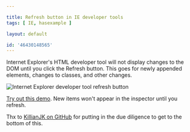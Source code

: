 ```yaml
---

title: Refresh button in IE developer tools
tags: [ IE, hasexample ]

layout: default

id: '46430148565'
---
```


Internet Explorer's HTML developer tool will not display changes to the DOM until you click the Refresh button. This goes for newly appended elements, changes to classes, and other changes.

![Internet Explorer developer tool refresh button](http://i.imgur.com/2cMTKQI.png)

[Try out this demo](http://cdpn.io/Jegfu). New items won't appear in the inspector until you refresh.

Thx to [KillianJK on GitHub](https://github.com/desandro/masonry/issues/216#issuecomment-15504011) for putting in the due diligence to get to the bottom of this.

